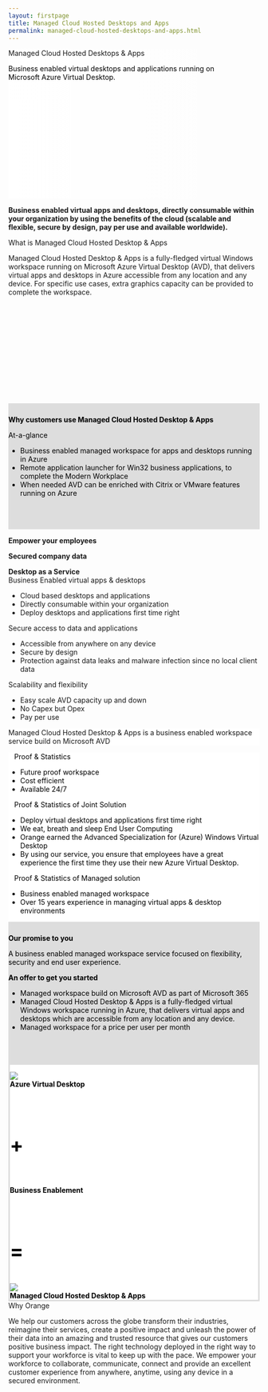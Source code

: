 ```yaml
---
layout: firstpage
title: Managed Cloud Hosted Desktops and Apps
permalink: managed-cloud-hosted-desktops-and-apps.html
---
```


<style type="text/css">
    
    .jumbotron-height {
        height: 300px;

    }

    .jumbotron-white {
        background-color: #FFFFFF;

    }

    .jumbotron-black {
        background-color: #000000;

    }

    .jumbotron-grey {
        background-color: #DDDDDD;

    }

    .jumbotron-orange {
        background-color: #FF7900;

    }

    .p-black {
        color: #000000;

    }

    .div-black {
        color: #000000;

    }

    .div-border {
        border-style: solid;
        border-color: #DDDDDD;

    }

    .col-md-4-grey {
        background-color: #DDDDDD;
        color: #000000;
        padding-top: 10px;
        padding-bottom: 50px;

    }

    .bgimg0 {
        background-image: linear-gradient(to left, rgba(0,0,0,0), rgba(255,255,255,1)), url('../images/managed-cloud-hosted-desktops-and-apps-right-bg.png');
        background-position: center;
        background-size: cover;
        background-repeat: no-repeat;

    }

    .bgimg2 {
        background-image: linear-gradient(to left, rgba(0,0,0,0), rgba(221,221,221,1)), url('../images/managed-office-365-bg.png');
        background-position: center;
        background-size: cover;
        background-repeat: no-repeat;
        height: 500px;

    }

    .bgimg3 {
        background-image: linear-gradient(to right, rgba(0,0,0,0), rgba(0,0,0,1)), url('../images/managed-workspace-portal.png');
        background-position: center;
        background-size: cover;
        background-repeat: no-repeat;
        height: 500px;

    }

    .bgimg4 {
        background-image: linear-gradient(to left, rgba(0,0,0,0), rgba(255,255,255,1)), url('../images/managed-application-delivery-service-bg.png');
        background-position: center;
        background-size: cover;
        background-repeat: no-repeat;
        height: 500px;

    }

    .img1 {
        background-image: url('../images/managed-cloud-hosted-desktops-and-apps-01.png');
        background-position: center;
        background-size: contain;
        background-repeat: no-repeat;
        height: 200px;

    }

</style>

<!-- Title Row -->

<div class="jumbotron jumbotron-height bgimg0">
    <div class="container">
        <h7 class="header-light regular-pad">Managed Cloud Hosted Desktops & Apps</h7>
        <p></p>
        <p class="lead p-black">Business enabled virtual desktops and applications running on<br>
        Microsoft Azure Virtual Desktop.</p>
    </div>
</div>

<!-- Row 2 -->

<div class="jumbotron">
    <div class="container">
        <div class="col-md-8">
            <p class="lead"><b>Business enabled virtual apps and desktops, directly
consumable within your organization by using the
benefits of the cloud (scalable and flexible, secure by
design, pay per use and available worldwide).</b></p>
            <h7>What is Managed Cloud Hosted Desktop & Apps</h7>
            <p class="lead">Managed Cloud Hosted Desktop & Apps is a fully-fledged virtual Windows workspace running on Microsoft Azure
            Virtual Desktop (AVD), that delivers virtual apps and desktops in Azure accessible from any location and any
            device. For specific use cases, extra graphics capacity can be provided to complete the workspace.</p>
            <div class="img1"></div>
        </div>
        <div class="col-md-4 col-md-4-grey">
        <p class="lead"><b>Why customers use Managed Cloud Hosted Desktop & Apps</b></p>
        <p class="lead">At-a-glance</p>
        <p class="lead">
            <ul>
                <li class="lead">Business enabled managed workspace for apps and desktops running in Azure</li>
                <li class="lead">Remote application launcher for Win32 business applications, to complete the Modern Workplace</li>
                <li class="lead">When needed AVD can be enriched with Citrix or VMware features running on Azure</li>
            </ul>
        </p>
        </div>
    </div>
</div>

<!-- Row 3 -->

<div class="jumbotron bgimg1">
    <div class="container">
        <div class="col-md-4">
            <p class="lead"><b>Empower your employees</b></p>
        </div>
        <div class="col-md-4">
            <p class="lead"><b>Secured company data</b></p>
        </div>
        <div class="col-md-4">
            <div class="lead"><b>Desktop as a Service</b></div>
        </div>
    </div>
    <div class="container">
        <div class="col-md-4">
            <h7>Business Enabled virtual apps & desktops</h7>
            <p class="lead">
            <ul>
                <li class="lead">Cloud based desktops and applications</li>
                <li class="lead">Directly consumable within your organization</li>
                <li class="lead">Deploy desktops and applications first time right</li>
            </ul>
            </p>
        </div>
        <div class="col-md-4">
            <h7>Secure access to data and applications</h7>
            <p class="lead">
            <ul>
                <li class="lead">Accessible from anywhere on any device</li>
                <li class="lead">Secure by design</li>
                <li class="lead">Protection against data leaks and malware infection since no local client data</li>
            </ul>
            </p>
        </div>
        <div class="col-md-4">
            <h7>Scalability and flexibility</h7>
            <p class="lead">
            <ul>
                <li class="lead">Easy scale AVD capacity up and down</li>
                <li class="lead">No Capex but Opex</li>
                <li class="lead">Pay per use</li>
            </ul>
            </p>
        </div>
    </div>
</div>


<!-- Title Row 2 -->

<div class="jumbotron jumbotron-white">
    <div class="container">
        <h7 class="header-light regular-pad">Managed Cloud Hosted Desktop & Apps is a business enabled workspace service build on Microsoft AVD</h7>
        <p></p>
    </div>
</div>

<!-- Row 4 -->

<div class="jumbotron jumbotron-white">
    <div class="container">
        <div class="col-md-8 div-black">
            <i class="bi bi-ui-checks" style="font-size: 4rem; color: #4472C4;"></i>&nbsp;&nbsp;&nbsp;<h7>Proof & Statistics</h7>
            <p class="lead">
                <ul>
                    <li class="lead">Future proof workspace</li>
                    <li class="lead">Cost efficient</li>
                    <li class="lead">Available 24/7</li>
                </ul>
            </p>
            <i class="bi bi-wrench-adjustable-circle-fill" style="font-size: 4rem; color: #4472C4;"></i>&nbsp;&nbsp;&nbsp;<h7>Proof & Statistics of Joint Solution</h7>
            <p class="lead">
                <ul>
                    <li class="lead">Deploy virtual desktops and applications first time right</li>
                    <li class="lead">We eat, breath and sleep End User Computing</li>
                    <li class="lead">Orange earned the Advanced Specialization for (Azure) Windows Virtual Desktop</li>
                    <li class="lead">By using our service, you ensure that employees have a great experience the first time they use their new Azure Virtual Desktop.</li>
                </ul>
            </p>
            <i class="bi bi-grid-3x3-gap-fill" style="font-size: 4rem; color: #4472C4;"></i>&nbsp;&nbsp;&nbsp;<h7>Proof & Statistics of Managed solution</h7>
            <p class="lead">
                <ul>
                    <li class="lead">Business enabled managed workspace</li>
                    <li class="lead">Over 15 years experience in managing virtual apps & desktop environments</li>
                </ul>
            </p>
        </div>
        <div class="col-md-4 col-md-4-grey">
            <p class="lead"><b>Our promise to you</b></p>
            <p class="lead">A business enabled managed workspace service focused on flexibility, security and end user experience.</p>
            <p class="lead"><b>An offer to get you started</b></p>
            <p class="lead">
                <ul>
                    <li class="lead">Managed workspace build on Microsoft AVD as part of Microsoft 365</li>
                    <li class="lead">Managed Cloud Hosted Desktop & Apps is a fully-fledged virtual Windows workspace running in Azure, that delivers virtual apps and desktops which are accessible from any location and any device.</li>
                    <li class="lead">Managed workspace for a price per user per month</li>
                </ul>
            </p>
        </div>
    </div>
</div>

<!-- Row 5 -->

<div class="jumbotron jumbotron-white">
    <div class="container div-black div-border">
        <div class="col-md-3 text-center">
            <p class="lead"><img src="{{ "/images/azure-logo.png" | relative_url }}" class="img-responsive"><br><b>Azure Virtual Desktop</b></p>
        </div>
        <div class="col-md-1 text-center">
            <p class="lead" style="font-size: 40px;"><br><b>+</b></p>
        </div>
        <div class="col-md-3 text-center">
            <p class="lead"><i class="bi bi-ui-checks" style="font-size: 8rem; color: #4472C4;"></i><br><b>Business Enablement</b></p>
        </div>
        <div class="col-md-1 text-center">
            <p class="lead" style="font-size: 40px;"><br><b>=</b></p>
        </div>
        <div class="col-md-4 text-center">
            <div class="lead"><img src="{{ "/images/company_logo.png" | relative_url }}" class="img-responsive"><br><b>Managed Cloud Hosted Desktop & Apps</b></div>
        </div>
    </div>
</div>

<!-- Row 6 -->

<div class="jumbotron">
    <div class="container">
        <div class="col-md-12">
            <h7>Why Orange</h7>
            <p class="lead">We help our customers across the globe transform their industries, reimagine their services, create a positive impact and unleash the power of their data into an amazing and trusted resource that gives our customers positive business impact. The right technology deployed in the right way to support your workforce is vital to keep up with the pace. We empower your workforce to collaborate, communicate, connect and provide an excellent customer experience from anywhere, anytime, using any device in a secured environment.</p>
        </div>
    </div>
</div>